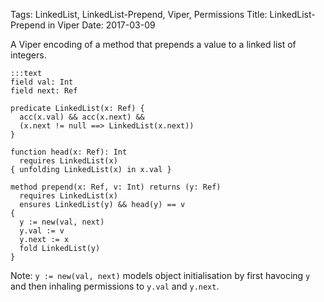 Tags: LinkedList, LinkedList-Prepend, Viper, Permissions
Title: LinkedList-Prepend in Viper
Date: 2017-03-09

A Viper encoding of a method that prepends a value to a linked list of integers.

    :::text
    field val: Int
    field next: Ref

    predicate LinkedList(x: Ref) {
      acc(x.val) && acc(x.next) &&
      (x.next != null ==> LinkedList(x.next))
    }

    function head(x: Ref): Int
      requires LinkedList(x)
    { unfolding LinkedList(x) in x.val }
    
    method prepend(x: Ref, v: Int) returns (y: Ref)
      requires LinkedList(x)
      ensures LinkedList(y) && head(y) == v
    {
      y := new(val, next)
      y.val := v
      y.next := x
      fold LinkedList(y)
    }

Note: `y := new(val, next)` models object initialisation by first havocing `y`
and then inhaling permissions to `y.val` and `y.next`.
